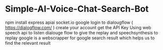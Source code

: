 # Simple-AI-Voice-Chat-Search-Bot
npm install express apiai socket.io google
login to dialougflow ( https://dialogflow.com/ ) create your account get the API Key
Using web speech api to listen dialouge flow to give the replay and speechsynthesis to replay
google is a webscrapper for google search result which helps us to find the relevant result
